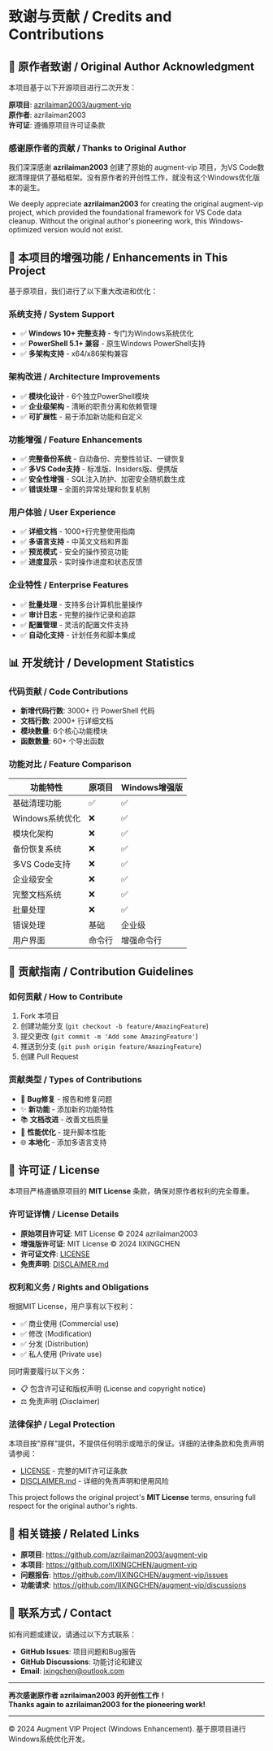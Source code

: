 # 致谢与贡献 / Credits and Contributions

## 🙏 原作者致谢 / Original Author Acknowledgment

本项目基于以下开源项目进行二次开发：

**原项目**: [azrilaiman2003/augment-vip](https://github.com/azrilaiman2003/augment-vip)  
**原作者**: azrilaiman2003  
**许可证**: 遵循原项目许可证条款

### 感谢原作者的贡献 / Thanks to Original Author

我们深深感谢 **azrilaiman2003** 创建了原始的 augment-vip 项目，为VS Code数据清理提供了基础框架。没有原作者的开创性工作，就没有这个Windows优化版本的诞生。

We deeply appreciate **azrilaiman2003** for creating the original augment-vip project, which provided the foundational framework for VS Code data cleanup. Without the original author's pioneering work, this Windows-optimized version would not exist.

## 🚀 本项目的增强功能 / Enhancements in This Project

基于原项目，我们进行了以下重大改进和优化：

### 系统支持 / System Support
- ✅ **Windows 10+ 完整支持** - 专门为Windows系统优化
- ✅ **PowerShell 5.1+ 兼容** - 原生Windows PowerShell支持
- ✅ **多架构支持** - x64/x86架构兼容

### 架构改进 / Architecture Improvements
- ✅ **模块化设计** - 6个独立PowerShell模块
- ✅ **企业级架构** - 清晰的职责分离和依赖管理
- ✅ **可扩展性** - 易于添加新功能和自定义

### 功能增强 / Feature Enhancements
- ✅ **完整备份系统** - 自动备份、完整性验证、一键恢复
- ✅ **多VS Code支持** - 标准版、Insiders版、便携版
- ✅ **安全性增强** - SQL注入防护、加密安全随机数生成
- ✅ **错误处理** - 全面的异常处理和恢复机制

### 用户体验 / User Experience
- ✅ **详细文档** - 1000+行完整使用指南
- ✅ **多语言支持** - 中英文文档和界面
- ✅ **预览模式** - 安全的操作预览功能
- ✅ **进度显示** - 实时操作进度和状态反馈

### 企业特性 / Enterprise Features
- ✅ **批量处理** - 支持多台计算机批量操作
- ✅ **审计日志** - 完整的操作记录和追踪
- ✅ **配置管理** - 灵活的配置文件支持
- ✅ **自动化支持** - 计划任务和脚本集成

## 📊 开发统计 / Development Statistics

### 代码贡献 / Code Contributions
- **新增代码行数**: 3000+ 行 PowerShell 代码
- **文档行数**: 2000+ 行详细文档
- **模块数量**: 6个核心功能模块
- **函数数量**: 60+ 个导出函数

### 功能对比 / Feature Comparison

| 功能特性 | 原项目 | Windows增强版 |
|---------|--------|---------------|
| 基础清理功能 | ✅ | ✅ |
| Windows系统优化 | ❌ | ✅ |
| 模块化架构 | ❌ | ✅ |
| 备份恢复系统 | ❌ | ✅ |
| 多VS Code支持 | ❌ | ✅ |
| 企业级安全 | ❌ | ✅ |
| 完整文档系统 | ❌ | ✅ |
| 批量处理 | ❌ | ✅ |
| 错误处理 | 基础 | 企业级 |
| 用户界面 | 命令行 | 增强命令行 |

## 🤝 贡献指南 / Contribution Guidelines

### 如何贡献 / How to Contribute
1. Fork 本项目
2. 创建功能分支 (`git checkout -b feature/AmazingFeature`)
3. 提交更改 (`git commit -m 'Add some AmazingFeature'`)
4. 推送到分支 (`git push origin feature/AmazingFeature`)
5. 创建 Pull Request

### 贡献类型 / Types of Contributions
- 🐛 **Bug修复** - 报告和修复问题
- ✨ **新功能** - 添加新的功能特性
- 📚 **文档改进** - 改善文档质量
- 🔧 **性能优化** - 提升脚本性能
- 🌐 **本地化** - 添加多语言支持

## 📄 许可证 / License

本项目严格遵循原项目的 **MIT License** 条款，确保对原作者权利的完全尊重。

### 许可证详情 / License Details
- **原始项目许可证**: MIT License © 2024 azrilaiman2003
- **增强版许可证**: MIT License © 2024 IIXINGCHEN
- **许可证文件**: [LICENSE](LICENSE)
- **免责声明**: [DISCLAIMER.md](DISCLAIMER.md)

### 权利和义务 / Rights and Obligations
根据MIT License，用户享有以下权利：
- ✅ 商业使用 (Commercial use)
- ✅ 修改 (Modification)
- ✅ 分发 (Distribution)
- ✅ 私人使用 (Private use)

同时需要履行以下义务：
- 📋 包含许可证和版权声明 (License and copyright notice)
- ⚖️ 免责声明 (Disclaimer)

### 法律保护 / Legal Protection
本项目按"原样"提供，不提供任何明示或暗示的保证。详细的法律条款和免责声明请参阅：
- [LICENSE](LICENSE) - 完整的MIT许可证条款
- [DISCLAIMER.md](DISCLAIMER.md) - 详细的免责声明和使用风险

This project follows the original project's **MIT License** terms, ensuring full respect for the original author's rights.

## 🔗 相关链接 / Related Links

- **原项目**: https://github.com/azrilaiman2003/augment-vip
- **本项目**: https://github.com/IIXINGCHEN/augment-vip
- **问题报告**: https://github.com/IIXINGCHEN/augment-vip/issues
- **功能请求**: https://github.com/IIXINGCHEN/augment-vip/discussions

## 💬 联系方式 / Contact

如有问题或建议，请通过以下方式联系：

- **GitHub Issues**: 项目问题和Bug报告
- **GitHub Discussions**: 功能讨论和建议
- **Email**: ixingchen@outlook.com

---

**再次感谢原作者 azrilaiman2003 的开创性工作！**  
**Thanks again to azrilaiman2003 for the pioneering work!**

---

© 2024 Augment VIP Project (Windows Enhancement). 基于原项目进行Windows系统优化开发。
